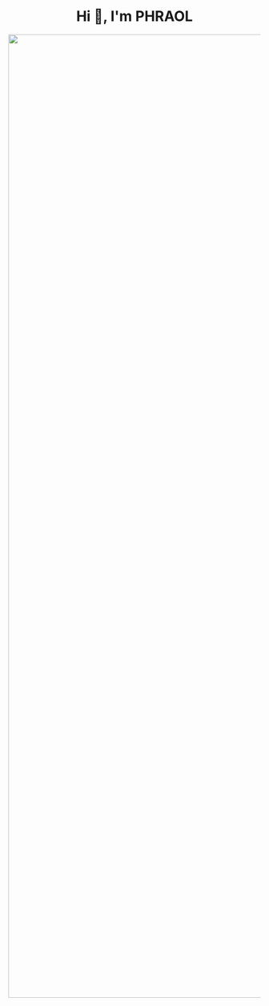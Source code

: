 <h1 align="center">Hi 👋, I'm PHRAOL </h1>                                    
<img src="https://www.animatedimages.org/data/media/562/animated-line-image-0184.gif" width="1920" />



